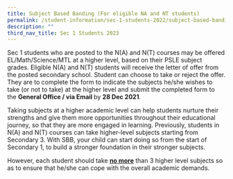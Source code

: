 ```yaml
---
title: Subject Based Banding (For eligible NA and NT students)
permalink: /student-information/sec-1-students-2022/subject-based-banding-for-eligible-na-and-nt-students/
description: ""
third_nav_title: Sec 1 Students 2023
---
```


<p>Sec 1 students who are posted to the N(A) and N(T) courses may be offered EL/Math/Science/MTL at a higher level, based on their PSLE subject grades.&nbsp;Eligible N(A) and N(T) students will receive the letter of offer from the posted secondary school. Student can choose to take or reject the offer. They are to complete the form to indicate the subjects he/she wishes to take (or not to take) at the higher level and submit the completed form to the&nbsp;<strong>General Office / via Email&nbsp;</strong>by&nbsp;<strong>28 Dec 2021</strong>. </p>
<p>Taking subjects at a higher academic level can help students nurture their strengths and give them more opportunities throughout their educational journey, so that they are more engaged in learning.&nbsp;Previously, students in N(A) and N(T) courses can take higher-level subjects starting from Secondary 3. With SBB, your child can start doing so from the start of Secondary 1, to build a stronger foundation in their stronger subjects.</p>
<p>However,&nbsp;each student should take&nbsp;<strong><u>no more</u></strong>&nbsp;than 3 higher level subjects so as to ensure that he/she can cope with the overall academic demands.</p>